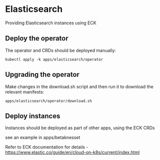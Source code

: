 # Elasticsearch

Providing Elasticsearch instances using ECK

## Deploy the operator

The operator and CRDs should be deployed manually:

```
kubectl apply -k apps/elasticsearch/operator
```

## Upgrading the operator

Make changes in the download.sh script and then run it to download the relevant manifests:

```
apps/elasticsearch/operator/download.sh
``` 

## Deploy instances

Instances should be deployed as part of other apps, using the ECK CRDs

see an example in apps/betaknesset

Refer to ECK documentation for details - https://www.elastic.co/guide/en/cloud-on-k8s/current/index.html
